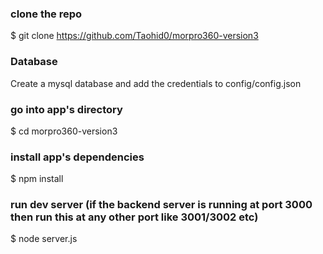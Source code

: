 ### clone the repo
$ git clone https://github.com/Taohid0/morpro360-version3

### Database
Create a mysql database and add the credentials to config/config.json

### go into app's directory
$ cd morpro360-version3

### install app's dependencies
$ npm install


### run dev server (if the backend server is running at port 3000 then run this at any other port like 3001/3002 etc)
$ node server.js

